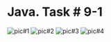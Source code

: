 # Java. Task # 9-1
![pic#1](https://github.com/SemNik88/java-task-9-1/assets/142649558/d373720a-b8d9-4445-955f-932383451e43)
![pic#2](https://github.com/SemNik88/java-task-9-1/assets/142649558/0a22d224-477c-4ac1-8182-9edde9514d63)
![pic#3](https://github.com/SemNik88/java-task-9-1/assets/142649558/4d775585-5d66-45d7-92cc-54be38f85556)
![pic#4](https://github.com/SemNik88/java-task-9-1/assets/142649558/c7e6e24c-ebfb-44ed-822c-c52bcb4e2da9)
